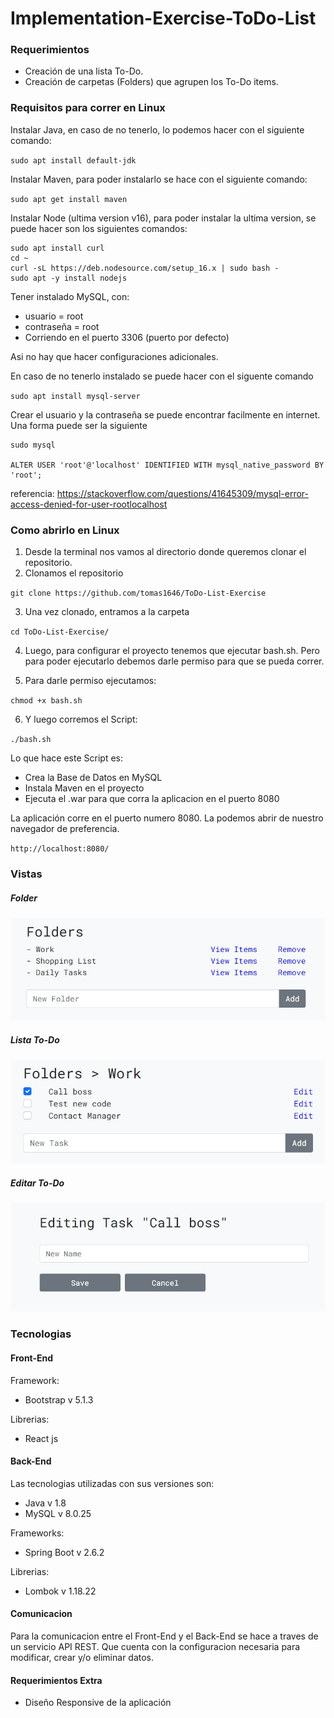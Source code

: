 # Implementation-Exercise-ToDo-List

### Requerimientos
* Creación de una lista To-Do.
* Creación de carpetas (Folders) que agrupen los To-Do items.

### Requisitos para correr en Linux
Instalar Java, en caso de no tenerlo, lo podemos hacer con el siguiente comando:

`sudo apt install default-jdk`

Instalar Maven, para poder instalarlo se hace con el siguiente comando:

`sudo apt get install maven`

Instalar Node (ultima version v16), para poder instalar la ultima version, se puede hacer son los siguientes comandos:

```
sudo apt install curl
cd ~
curl -sL https://deb.nodesource.com/setup_16.x | sudo bash -
sudo apt -y install nodejs
```

Tener instalado MySQL, con: 
* usuario = root
* contraseña = root 
* Corriendo en el puerto 3306 (puerto por defecto)

Asi no hay que hacer configuraciones adicionales.

En caso de no tenerlo instalado se puede hacer con el siguente comando

`sudo apt install mysql-server`

Crear el usuario y la contraseña se puede encontrar facilmente en internet. Una forma puede ser la siguiente

```
sudo mysql

ALTER USER 'root'@'localhost' IDENTIFIED WITH mysql_native_password BY 'root';
```

referencia: https://stackoverflow.com/questions/41645309/mysql-error-access-denied-for-user-rootlocalhost


### Como abrirlo en Linux
1. Desde la terminal nos vamos al directorio donde queremos clonar el repositorio.
2. Clonamos el repositorio

`git clone https://github.com/tomas1646/ToDo-List-Exercise`

3. Una vez clonado, entramos a la carpeta

`cd ToDo-List-Exercise/`

4. Luego, para configurar el proyecto tenemos que ejecutar bash.sh. Pero para poder ejecutarlo debemos darle permiso para que se pueda correr. 

5. Para darle permiso ejecutamos:

`chmod +x bash.sh`

6. Y luego corremos el Script:

`./bash.sh`

Lo que hace este Script es:
* Crea la Base de Datos en MySQL
* Instala Maven en el proyecto
* Ejecuta el .war para que corra la aplicacion en el puerto 8080

La aplicación corre en el puerto numero 8080. La podemos abrir de nuestro navegador de preferencia.

`http://localhost:8080/`

### Vistas

##### Folder
![Folder](https://github.com/tomas1646/Implementation-Exercise-ToDo-List/blob/master/img%20README/Folder.jpg "Folder")

##### Lista To-Do
![ToDo](https://github.com/tomas1646/Implementation-Exercise-ToDo-List/blob/master/img%20README/ToDo%20List.jpg "ToDo")

##### Editar To-Do
![Edit ToDo](https://github.com/tomas1646/Implementation-Exercise-ToDo-List/blob/master/img%20README/EditingTodo.jpg "Edit ToDo")

### Tecnologias

#### Front-End

Framework:
* Bootstrap v 5.1.3 

Librerias:
* React js


#### Back-End
Las tecnologias utilizadas con sus versiones son:
* Java v 1.8
* MySQL v 8.0.25

Frameworks:
* Spring Boot v 2.6.2

Librerias:
* Lombok v 1.18.22

#### Comunicacion
Para la comunicacion entre el Front-End y el Back-End se hace a traves de un servicio API REST. Que cuenta con la configuracion necesaria para modificar, crear y/o eliminar datos.

#### Requerimientos Extra

* Diseño Responsive de la aplicación
